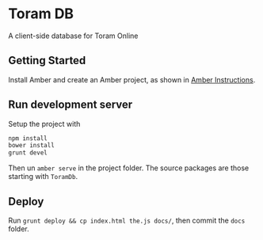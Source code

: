 # Toram DB

A client-side database for Toram Online

## Getting Started

Install Amber and create an Amber project,
as shown in [Amber Instructions](https://lolg.it/amber/amber#prerequisites).

## Run development server

Setup the project with

```sh
npm install
bower install
grunt devel
```

Then un `amber serve` in the project folder. The source packages are those starting with `ToramDb`.

## Deploy

Run `grunt deploy && cp index.html the.js docs/`, then commit the `docs` folder.
